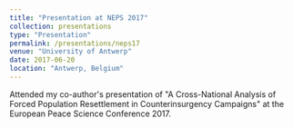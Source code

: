 ```yaml
---
title: "Presentation at NEPS 2017"
collection: presentations
type: "Presentation"
permalink: /presentations/neps17
venue: "University of Antwerp"
date: 2017-06-20
location: "Antwerp, Belgium"
---
```


Attended my co-author's presentation of "A Cross-National Analysis of Forced Population Resettlement in Counterinsurgency Campaigns" at the European Peace Science Conference 2017.
